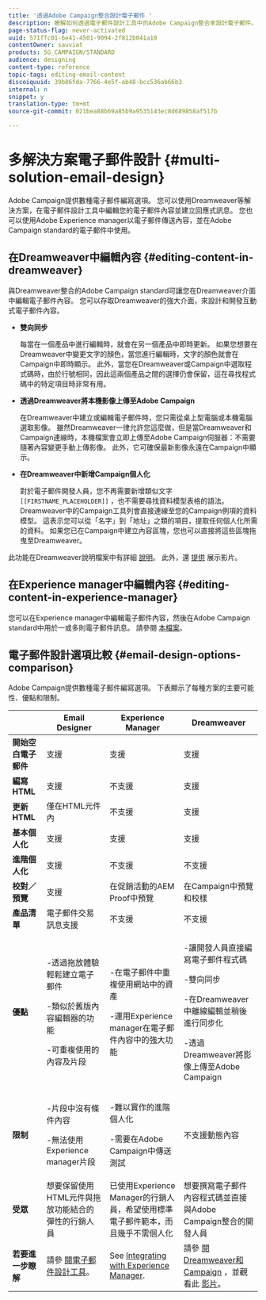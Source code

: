 ```yaml
---
title: '透過Adobe Campaign整合設計電子郵件 '
description: 瞭解如何透過電子郵件設計工具中的Adobe Campaign整合來設計電子郵件。
page-status-flag: never-activated
uuid: 571ffc01-6e41-4501-9094-2f812b041a10
contentOwner: sauviat
products: SG_CAMPAIGN/STANDARD
audience: designing
content-type: reference
topic-tags: editing-email-content
discoiquuid: 39b86fda-7766-4e5f-ab48-bcc536ab66b3
internal: n
snippet: y
translation-type: tm+mt
source-git-commit: 021bea88b69a85b9a9535143ec8d689858af517b

---
```



# 多解決方案電子郵件設計 {#multi-solution-email-design}

Adobe Campaign提供數種電子郵件編寫選項。 您可以使用Dreamweaver等解決方案，在電子郵件設計工具中編輯您的電子郵件內容並建立回應式訊息。 您也可以使用Adobe Experience manager以電子郵件傳送內容，並在Adobe Campaign standard的電子郵件中使用。

## 在Dreamweaver中編輯內容 {#editing-content-in-dreamweaver}

與Dreamweaver整合的Adobe Campaign standard可讓您在Dreamweaver介面中編輯電子郵件內容。 您可以存取Dreamweaver的強大介面，來設計和開發互動式電子郵件內容。

* **雙向同步**

   每當在一個產品中進行編輯時，就會在另一個產品中即時更新。 如果您想要在Dreamweaver中變更文字的顏色，當您進行編輯時，文字的顏色就會在Campaign中即時顯示。 此外，當您在Dreamweaver或Campaign中選取程式碼時，由於行號相同，因此這兩個產品之間的選擇仍會保留，這在尋找程式碼中的特定項目時非常有用。

* **透過Dreamweaver將本機影像上傳至Adobe Campaign**

   在Dreamweaver中建立或編輯電子郵件時，您只需從桌上型電腦或本機電腦選取影像。 雖然Dreamweaver一律允許您這麼做，但是當Dreamweaver和Campaign連線時，本機檔案會立即上傳至Adobe Campaign伺服器：不需要隨著內容變更手動上傳影像。 此外，它可確保最新影像永遠在Campaign中顯示。

* **在Dreamweaver中新增Campaign個人化**

   對於電子郵件開發人員，您不再需要新增類似文字 `[[FIRSTNAME_PLACEHOLDER]]` ，也不需要尋找資料模型表格的語法。 Dreamweaver中的Campaign工具列會直接連線至您的Campaign例項的資料模型。 這表示您可以從「名字」到「地址」之類的項目，提取任何個人化所需的資料。 如果您已在Campaign中建立內容區塊，您也可以直接將這些區塊拖曳至Dreamweaver。

此功能在Dreamweaver說明檔案中有詳細 [說明](https://helpx.adobe.com/dreamweaver/using/working-with-dreamweaver-and-campaign.html)。 此外，還 [提供](https://helpx.adobe.com/campaign/kt/acs/using/acs-dreamweaver-integration-feature-video-use.html) 展示影片。

## 在Experience manager中編輯內容 {#editing-content-in-experience-manager}

您可以在Experience manager中編輯電子郵件內容，然後在Adobe Campaign standard中用於一或多則電子郵件訊息。 請參閱 [本檔案](../../integrating/using/integrating-with-experience-manager.md)。

## 電子郵件設計選項比較 {#email-design-options-comparison}

Adobe Campaign提供數種電子郵件編寫選項。 下表顯示了每種方案的主要可能性、優點和限制。

<table> 
 <thead> 
  <tr> 
   <th> </th> 
   <th> Email Designer<br /> </th> 
   <th> Experience Manager<br /> </th> 
   <th> Dreamweaver<br /> </th> 
  </tr> 
 </thead> 
 <tbody> 
  <tr> 
   <td> <strong>開始空白電子郵件</strong><br /> </td> 
   <td> 支援<br /> </td> 
   <td> 支援<br /> </td> 
   <td> 支援<br /> </td> 
  </tr> 
  <tr> 
   <td> <strong>編寫HTML</strong><br /> </td> 
   <td> 支援<br /> </td> 
   <td> 不支援<br /> </td> 
   <td> 支援<br /> </td> 
  </tr> 
  <tr> 
   <td> <strong>更新HTML</strong><br /> </td> 
   <td> 僅在HTML元件內<br /> </td> 
   <td> 不支援<br /> </td> 
   <td> 支援<br /> </td> 
  </tr> 
  <tr> 
   <td> <strong>基本個人化</strong><br /> </td> 
   <td> 支援<br /> </td> 
   <td> 支援<br /> </td> 
   <td> 支援<br /> </td> 
  </tr> 
  <tr> 
   <td> <strong>進階個人化</strong><br /> </td> 
   <td> 支援<br /> </td> 
   <td> 不支援<br /> </td> 
   <td> 不支援<br /> </td> 
  </tr> 
  <tr> 
   <td> <strong>校對／預覽</strong><br /> </td> 
   <td> 支援<br /> </td> 
   <td> 在促銷活動的AEM<br /> Proof中預覽<br /> </td> 
   <td> 在Campaign中預覽和校樣<br /> </td> 
  </tr> 
  <tr> 
   <td> <strong>產品清單</strong><br /> </td> 
   <td> 電子郵件交易訊息支援<br /> </td> 
   <td> 不支援<br /> </td> 
   <td> 不支援<br /> </td> 
  </tr> 
  <tr> 
   <td> <strong>優點</strong><br /> </td> 
   <td> 
     <p>-透過拖放體驗輕鬆建立電子郵件</p>
     <p>-類似於舊版內容編輯器的功能</p>
     <p>-可重複使用的內容及片段</p>
  </td> 
   <td> 
     <p>-在電子郵件中重複使用網站中的資產</p>
     <p>-運用Experience manager在電子郵件內容中的強大功能</p>
    </td> 
   <td> 
    <p>-讓開發人員直接編寫電子郵件程式碼</p>
    <p>-雙向同步</p>
    <p>-在Dreamweaver中離線編輯並稍後進行同步化</p>
    <p>-透過Dreamweaver將影像上傳至Adobe Campaign</p>
  </td> 
  </tr> 
  <tr> 
   <td> <strong>限制</strong><br /> </td> 
   <td> 
     <p>-片段中沒有條件內容</p>
     <p>-無法使用Experience manager片段</p>
  </td> 
   <td> 
     <p>-難以實作的進階個人化</p>
     <p>-需要在Adobe Campaign中傳送測試</p>
  </td> 
   <td> 不支援動態內容<br /> </td> 
  </tr> 
  <tr> 
   <td> <strong>受眾</strong><br /> </td> 
   <td> 想要保留使用HTML元件與拖放功能結合的彈性的行銷人員<br /> </td> 
   <td> 已使用Experience Manager的行銷人員，希望使用標準電子郵件範本，而且幾乎不需個人化<br /> </td> 
   <td> 想要撰寫電子郵件內容程式碼並直接與Adobe Campaign整合的開發人員<br /> </td> 
  </tr> 
  <tr> 
   <td> <strong>若要進一步瞭解</strong><br /> </td> 
   <td> 請參 <a href="../../designing/using/overview.md">閱電子郵件設計工具</a>。<br /> </td> 
   <td> See <a href="../../integrating/using/integrating-with-experience-manager.md">Integrating with Experience Manager</a>.<br /> </td> 
   <td> 請參 <a href="https://helpx.adobe.com/dreamweaver/using/working-with-dreamweaver-and-campaign.html">閱Dreamweaver和Campaign</a> ，並觀看此 <a href="https://helpx.adobe.com/campaign/kt/acs/using/acs-dreamweaver-integration-feature-video-use.html">影片</a>。<br /> </td> 
  </tr> 
 </tbody> 
</table>
